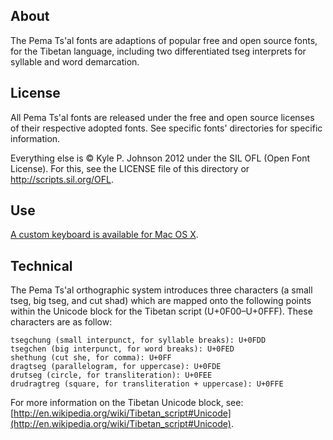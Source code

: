 About
-----
The Pema Ts'al fonts are adaptions of popular free and open source fonts, for the Tibetan language, including two differentiated tseg interprets for syllable and word demarcation.

License
-------
All Pema Ts'al fonts are released under the free and open source licenses of their respective adopted fonts. See specific fonts' directories for specific information.

Everything else is © Kyle P. Johnson 2012 under the SIL OFL (Open Font License). For this, see the LICENSE file of this directory or http://scripts.sil.org/OFL.

Use
---
[A custom keyboard is available for Mac OS X](https://github.com/kylepjohnson/pema_tsal_tibetan_keyboard).

Technical
---------
The Pema Ts'al orthographic system introduces three characters (a small tseg, big tseg, and cut shad) which are mapped onto the following points within the Unicode block for the Tibetan script (U+0F00–U+0FFF). These characters are as follow:

```
tsegchung (small interpunct, for syllable breaks): U+0FDD
tsegchen (big interpunct, for word breaks): U+0FED
shethung (cut she, for comma): U+0FF
dragtseg (parallelogram, for uppercase): U+0FDE
drutseg (circle, for transliteration): U+0FEE
drudragtreg (square, for transliteration + uppercase): U+0FFE
```

For more information on the Tibetan Unicode block, see: [http://en.wikipedia.org/wiki/Tibetan_script#Unicode](http://en.wikipedia.org/wiki/Tibetan_script#Unicode).
